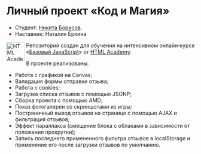 # Личный проект «Код и Магия»

* Студент: [Никита Борисов](https://up.htmlacademy.ru/javascript/6/user/218816).
* Наставник: Наталия Ёркина

<a href="https://htmlacademy.ru/intensive/javascript"><img align="left" width="50" height="50" title="HTML Academy" src="https://up.htmlacademy.ru/static/img/intensive/javascript/logo-for-github.svg"></a>

Репозиторий создан для обучения на интенсивном онлайн‑курсе «[Базовый JavaScript](https://htmlacademy.ru/intensive/javascript)» от [HTML Academy](https://htmlacademy.ru).

В проекте реализованы:

* Работа с графикой на Canvas;
* Валидация формы отправки отзыва;
* Работа с cookies;
* Загрузка списка отзывов с помощью JSONP;
* Сборка проекта с помощью AMD;
* Показ фотогалереи со скриншотами из игры;
* Постраничный вывод отзывов на странице с помощью AJAX и фильтрация отзывов;
* Эффект параллакса (смещение блока с облаками в зависимости от положения прокрутки);
* Запись последнего примененного фильтра отзывов в localStorage и применение его после загрузки отзывов по умолчанию. 
